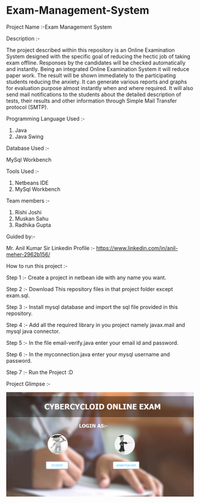 # Exam-Management-System
Project Name :-Exam Management System

Description :-

The project described within this repository is an Online Examination System designed with the specific goal of reducing the hectic job of taking exam offline. 
Responses by the candidates will be checked automatically and instantly. 
Being an integrated Online Examination System it will reduce paper work. 
The result will be shown immediately to the participating students reducing the anxiety. 
It can generate various reports and graphs for evaluation purpose almost instantly when and where required. 
It will also send mail notifications to the students about the detailed description of tests, their results and other information through Simple Mail Transfer protocol (SMTP).

Programming Language Used :-

1) Java
2) Java Swing

Database Used :-

MySql Workbench

Tools Used :-

1) Netbeans IDE
2) MySql Workbench

Team members :- 

1) Rishi Joshi
2) Muskan Sahu
3) Radhika Gupta

Guided by:- 

Mr. Anil Kumar Sir
Linkedin Profile :- https://www.linkedin.com/in/anil-meher-2962b156/

How to run this project :-

Step 1 :- Create a project in netbean ide with any name you want.

Step 2 :- Download This repository files in that project folder except exam.sql.

Step 3 :- Install mysql database and import the sql file provided in this repository.

Step 4 :- Add all the required library in you project namely javax.mail and mysql java connector.

Step 5 :- In the file email-verify.java enter your email id and password.

Step 6 :- In the myconnection.java enter your mysql username and password.

Step 7 :- Run the Project :D

Project Glimpse :-

![](/imagesofproject/LandingPage.png)

